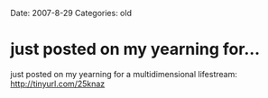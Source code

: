 Date: 2007-8-29
Categories: old

# just posted on my yearning for…

just posted on my yearning for a multidimensional lifestream: http://tinyurl.com/25knaz
